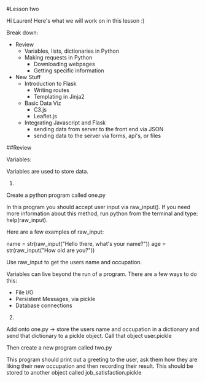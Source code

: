 #Lesson two

Hi Lauren!  Here's what we will work on in this lesson :)

Break down:
* Review
	* Variables, lists, dictionaries in Python
	* Making requests in Python
		* Downloading webpages
		* Getting specific information
* New Stuff
	* Introduction to Flask
		* Writing routes
		* Templating in Jinja2
	* Basic Data Viz
		* C3.js
		* Leaflet.js
	* Integrating Javascript and Flask
		* sending data from server to the front end via JSON
		* sending data to the server via forms, api's, or files

##Review

Variables:

Variables are used to store data.

1)
Create a python program called one.py

In this program you should accept user input via raw_input().  If you need more information about this method, run python from the terminal and type: help(raw_input).  

Here are a few examples of raw_input:

name = str(raw_input("Hello there, what's your name?")) 
age = str(raw_input("How old are you?"))

Use raw_input to get the users name and occupation.

Variables can live beyond the run of a program.  There are a few ways to do this:

* File I/O
* Persistent Messages, via pickle
* Database connections

2)
Add onto one.py -> store the users name and occupation in a dictionary and send that dictionary to a pickle object.  Call that object user.pickle

Then create a new program called two.py

This program should print out a greeting to the user, ask them how they are liking their new occupation and then recording their result.  This should be stored to another object called job_satisfaction.pickle



